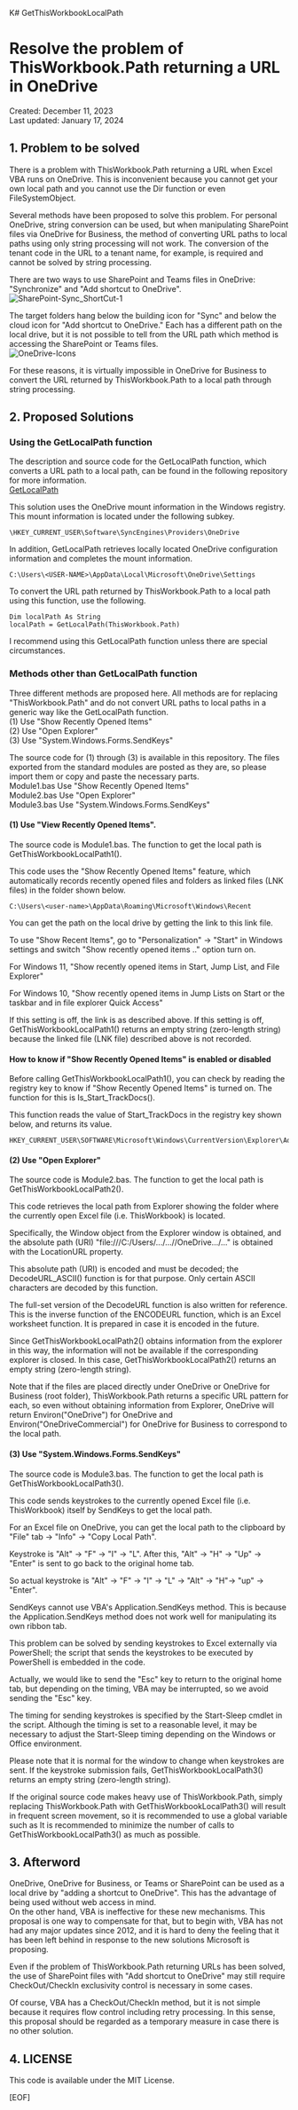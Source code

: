 K# GetThisWorkbookLocalPath
# Resolve the problem of ThisWorkbook.Path returning a URL in OneDrive  
Created: December 11, 2023  
Last updated: January 17, 2024  
  
## 1. Problem to be solved 
  
There is a problem with ThisWorkbook.Path returning a URL when Excel VBA runs on OneDrive. This is inconvenient because you cannot get your own local path and you cannot use the Dir function or even FileSystemObject.

Several methods have been proposed to solve this problem. For personal OneDrive, string conversion can be used, but when manipulating SharePoint files via OneDrive for Business, the method of converting URL paths to local paths using only string processing will not work. The conversion of the tenant code in the URL to a tenant name, for example, is required and cannot be solved by string processing.

There are two ways to use SharePoint and Teams files in OneDrive: "Synchronize" and "Add shortcut to OneDrive".   
![SharePoint-Sync_ShortCut-1](SharePoint-Sync_Shortcut-1(en).png)  
  
The target folders hang below the building icon for "Sync" and below the cloud icon for "Add shortcut to OneDrive." Each has a different path on the local drive, but it is not possible to tell from the URL path which method is accessing the SharePoint or Teams files.  
![OneDrive-Icons](OneDrive-Icons1.png)  
  
For these reasons, it is virtually impossible in OneDrive for Business to convert the URL returned by ThisWorkbook.Path to a local path through string processing.
  
## 2. Proposed Solutions
  
### Using the GetLocalPath function
The description and source code for the GetLocalPath function, which converts a URL path to a local path, can be found in the following repository for more information.  
[GetLocalPath](https://github.com/Excel-VBA-Diary/GetLocalPath)   
  
This solution uses the OneDrive mount information in the Windows registry. This mount information is located under the following subkey.  
````
\HKEY_CURRENT_USER\Software\SyncEngines\Providers\OneDrive
````
In addition, GetLocalPath retrieves locally located OneDrive configuration information and completes the mount information.  
```
C:\Users\<USER-NAME>\AppData\Local\Microsoft\OneDrive\Settings  
```
To convert the URL path returned by ThisWorkbook.Path to a local path using this function, use the following.  
```
Dim localPath As String
localPath = GetLocalPath(ThisWorkbook.Path)
```  
I recommend using this GetLocalPath function unless there are special circumstances.  
  
### Methods other than GetLocalPath function 
Three different methods are proposed here. All methods are for replacing "ThisWorkbook.Path" and do not convert URL paths to local paths in a generic way like the GetLocalPath function.       
(1) Use "Show Recently Opened Items"  
(2) Use "Open Explorer"  
(3) Use "System.Windows.Forms.SendKeys"  
  
The source code for (1) through (3) is available in this repository. The files exported from the standard modules are posted as they are, so please import them or copy and paste the necessary parts.  
Module1.bas  Use "Show Recently Opened Items"  
Module2.bas  Use "Open Explorer"  
Module3.bas  Use "System.Windows.Forms.SendKeys"    
  
#### \(1) Use "View Recently Opened Items".     
  
The source code is Module1.bas. The function to get the local path is GetThisWorkbookLocalPath1().  

This code uses the "Show Recently Opened Items" feature, which automatically records recently opened files and folders as linked files (LNK files) in the folder shown below.  
  
    C:\Users\<user-name>\AppData\Roaming\Microsoft\Windows\Recent  
  
You can get the path on the local drive by getting the link to this link file.  
  
To use "Show Recent Items", go to "Personalization" -> "Start" in Windows settings and switch "Show recently opened items .." option turn on.  

For Windows 11, "Show recently opened items in Start, Jump List, and File Explorer"  

For Windows 10, "Show recently opened items in Jump Lists on Start or the taskbar and in file explorer Quick Access"  

If this setting is off, the link is as described above. If this setting is off, GetThisWorkbookLocalPath1() returns an empty string (zero-length string) because the linked file (LNK file) described above is not recorded.  
  
#### How to know if "Show Recently Opened Items" is enabled or disabled    
  
Before calling GetThisWorkbookLocalPath1(), you can check by reading the registry key to know if "Show Recently Opened Items" is turned on. The function for this is Is_Start_TrackDocs().  
  
This function reads the value of Start_TrackDocs in the registry key shown below, and returns its value.

    HKEY_CURRENT_USER\SOFTWARE\Microsoft\Windows\CurrentVersion\Explorer\Advanced\  

#### \(2)  Use "Open Explorer"    
  
The source code is Module2.bas. The function to get the local path is GetThisWorkbookLocalPath2().  

This code retrieves the local path from Explorer showing the folder where the currently open Excel file (i.e. ThisWorkbook) is located.  

Specifically, the Window object from the Explorer window is obtained, and the absolute path (URI) "file:///C:/Users/.../...//OneDrive.../..." is obtained with the LocationURL property.  

This absolute path (URI) is encoded and must be decoded; the DecodeURL_ASCII() function is for that purpose. Only certain ASCII characters are decoded by this function.  
  
The full-set version of the DecodeURL function is also written for reference. This is the inverse function of the ENCODEURL function, which is an Excel worksheet function. It is prepared in case it is encoded in the future.   

Since GetThisWorkbookLocalPath2() obtains information from the explorer in this way, the information will not be available if the corresponding explorer is closed. In this case, GetThisWorkbookLocalPath2() returns an empty string (zero-length string).  

Note that if the files are placed directly under OneDrive or OneDrive for Business (root folder), ThisWorkbook.Path returns a specific URL pattern for each, so even without obtaining information from Explorer, OneDrive will return Environ("OneDrive") for OneDrive and Environ("OneDriveCommercial") for OneDrive for Business to correspond to the local path.  

#### \(3)  Use "System.Windows.Forms.SendKeys"     
  
The source code is Module3.bas. The function to get the local path is GetThisWorkbookLocalPath3().  

This code sends keystrokes to the currently opened Excel file (i.e. ThisWorkbook) itself by SendKeys to get the local path.  

For an Excel file on OneDrive, you can get the local path to the clipboard by "File" tab -> "Info" -> "Copy Local Path".  

Keystroke is "Alt" -> "F" -> "I" -> "L". After this, "Alt" -> "H" -> "Up" -> "Enter" is sent to go back to the original home tab.  

So actual keystroke is "Alt" -> "F" -> "I" -> "L" -> "Alt" -> "H"-> "up" -> "Enter".  

SendKeys cannot use VBA's Application.SendKeys method. This is because the Application.SendKeys method does not work well for manipulating its own ribbon tab.  

This problem can be solved by sending keystrokes to Excel externally via PowerShell; the script that sends the keystrokes to be executed by PowerShell is embedded in the code.  

Actually, we would like to send the "Esc" key to return to the original home tab, but depending on the timing, VBA may be interrupted, so we avoid sending the "Esc" key.  

The timing for sending keystrokes is specified by the Start-Sleep cmdlet in the script. Although the timing is set to a reasonable level, it may be necessary to adjust the Start-Sleep timing depending on the Windows or Office environment.  

Please note that it is normal for the window to change when keystrokes are sent. If the keystroke submission fails, GetThisWorkbookLocalPath3() returns an empty string (zero-length string).  

If the original source code makes heavy use of ThisWorkbook.Path, simply replacing ThisWorkbook.Path with GetThisWorkbookLocalPath3() will result in frequent screen movement, so it is recommended to use a global variable such as It is recommended to minimize the number of calls to GetThisWorkbookLocalPath3() as much as possible.  

## 3. Afterword 

OneDrive, OneDrive for Business, or Teams or SharePoint can be used as a local drive by "adding a shortcut to OneDrive". This has the advantage of being used without web access in mind.  
On the other hand, VBA is ineffective for these new mechanisms. This proposal is one way to compensate for that, but to begin with, VBA has not had any major updates since 2012, and it is hard to deny the feeling that it has been left behind in response to the new solutions Microsoft is proposing.  
  
Even if the problem of ThisWorkbook.Path returning URLs has been solved, the use of SharePoint files with "Add shortcut to OneDrive" may still require CheckOut/CheckIn exclusivity control is necessary in some cases.  
  
Of course, VBA has a CheckOut/CheckIn method, but it is not simple because it requires flow control including retry processing.
In this sense, this proposal should be regarded as a temporary measure in case there is no other solution.  

## 4. LICENSE 

This code is available under the MIT License.  

[EOF]
